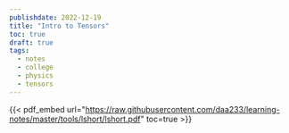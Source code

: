 ```yaml
---
publishdate: 2022-12-19
title: "Intro to Tensors"
toc: true
draft: true
tags:
  - notes
  - college
  - physics
  - tensors
---
```


{{< pdf_embed url="https://raw.githubusercontent.com/daa233/learning-notes/master/tools/lshort/lshort.pdf" toc=true >}}
